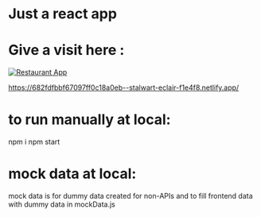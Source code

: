 # Just a react app

# Give a visit here :
[![Restaurant App](https://img.shields.io/badge/Live%20Site-Restaurant%20App-orange?logo=netlify)](https://682fdfbbf67097ff0c18a0eb--stalwart-eclair-f1e4f8.netlify.app/)


https://682fdfbbf67097ff0c18a0eb--stalwart-eclair-f1e4f8.netlify.app/

# to run manually at local:
npm i
npm start

# mock data at local:
mock data is for dummy data created for non-APIs and to fill frontend data with dummy data in mockData.js
